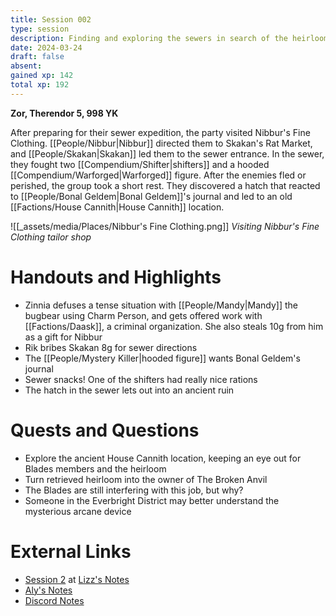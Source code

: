 ```yaml
---
title: Session 002
type: session
description: Finding and exploring the sewers in search of the heirloom.
date: 2024-03-24
draft: false
absent: 
gained xp: 142
total xp: 192
---
```

**Zor, Therendor 5, 998 YK**

After preparing for their sewer expedition, the party visited Nibbur's Fine Clothing. [[People/Nibbur|Nibbur]] directed them to Skakan's Rat Market, and [[People/Skakan|Skakan]] led them to the sewer entrance. In the sewer, they fought two [[Compendium/Shifter|shifters]] and a hooded [[Compendium/Warforged|Warforged]] figure. After the enemies fled or perished, the group took a short rest. They discovered a hatch that reacted to [[People/Bonal Geldem|Bonal Geldem]]'s journal and led to an old [[Factions/House Cannith|House Cannith]] location.

![[_assets/media/Places/Nibbur's Fine Clothing.png]]
*Visiting Nibbur's Fine Clothing tailor shop*
# Handouts and Highlights
- Zinnia defuses a tense situation with [[People/Mandy|Mandy]] the bugbear using Charm Person, and gets offered work with [[Factions/Daask]], a criminal organization. She also steals 10g from him as a gift for Nibbur
- Rik bribes Skakan 8g for sewer directions  
- The [[People/Mystery Killer|hooded figure]] wants Bonal Geldem's journal  
- Sewer snacks! One of the shifters had really nice rations  
- The hatch in the sewer lets out into an ancient ruin
# Quests and Questions
- Explore the ancient House Cannith location, keeping an eye out for Blades members and the heirloom  
- Turn retrieved heirloom into the owner of The Broken Anvil  
- The Blades are still interfering with this job, but why?  
- Someone in the Everbright District may better understand the mysterious arcane device
# External Links
- [Session 2](https://docs.google.com/document/d/1J33aBWlHE9Q3B2MMNnUZiaMUoW-X7qpKUtETTQmvalc/edit#heading=h.568yr2t3myk7) at [Lizz's Notes](https://docs.google.com/document/d/1J33aBWlHE9Q3B2MMNnUZiaMUoW-X7qpKUtETTQmvalc/edit)
- [Aly's Notes](https://docs.google.com/document/d/1fSQjHnHHLE2g8VXjjjo7_mex3K2nn8vOA5Q_iREG5QU/edit)
- [Discord Notes](https://discord.com/channels/283480767844057088/1208993465531105380/1221569024169873498)